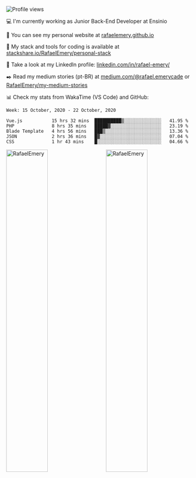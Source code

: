 ![Profile views](https://gpvc.arturio.dev/RafaelEmery)
  
 :computer: I'm currently working as Junior Back-End Developer at Ensinio
 
 :rocket:  You can see my personal website at [rafaelemery.github.io](https://rafaelemery.github.io)
 
 :hammer: My stack and tools for coding is available at [stackshare.io/RafaelEmery/personal-stack](https://stackshare.io/RafaelEmery/personal-stack)
 
 :busts_in_silhouette:  Take a look at my LinkedIn profile: [linkedin.com/in/rafael-emery/](https://www.linkedin.com/in/rafael-emery/)
 
 :black_nib: Read my medium stories (pt-BR) at [medium.com/@rafael.emerycade](https://medium.com/@rafael.emerycade) or [RafaelEmery/my-medium-stories](https://github.com/RafaelEmery/my-medium-stories)
 
 :bar_chart: Check my stats from WakaTime (VS Code) and GitHub:

<!--START_SECTION:waka-->
```text
Week: 15 October, 2020 - 22 October, 2020

Vue.js           15 hrs 32 mins  ██████████▒░░░░░░░░░░░░░░   41.95 % 
PHP              8 hrs 35 mins   █████▓░░░░░░░░░░░░░░░░░░░   23.19 % 
Blade Template   4 hrs 56 mins   ███▒░░░░░░░░░░░░░░░░░░░░░   13.36 % 
JSON             2 hrs 36 mins   █▓░░░░░░░░░░░░░░░░░░░░░░░   07.04 % 
CSS              1 hr 43 mins    █░░░░░░░░░░░░░░░░░░░░░░░░   04.66 % 
```
<!--END_SECTION:waka-->

<!-- [![RafaelEmery's github stats](https://github-readme-stats.vercel.app/api?username=RafaelEmery&show_icons=true&count_private=true&hide=prs)](https://github.com/anuraghazra/github-readme-stats) -->

<p width="100%">
<img width="47%" align="left" src="https://github-readme-stats.vercel.app/api?username=RafaelEmery&show_icons=true&count_private=true&hide=prs" alt="RafaelEmery" />
<img width="47%" align="right" src="https://github-readme-stats.vercel.app/api/top-langs/?username=RafaelEmery&layout=compact&hide=html,jupyter%20notebook,css" alt="RafaelEmery" />
</p>
